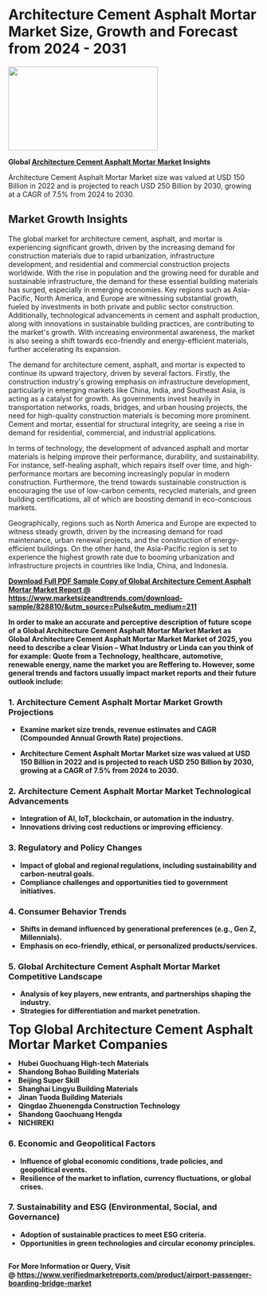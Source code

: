 <H1>Architecture Cement Asphalt Mortar Market Size, Growth and Forecast from 2024 - 2031</H1><img class="aligncenter size-medium wp-image-584254" src="https://thirdeyenews.in/wp-content/uploads/2024/09/Global-Market-Research-300x168.jpeg" alt="" width="300" height="168" /><p><strong>Global&nbsp;<a href="https://www.marketsizeandtrends.com/download-sample/828810/&amp;utm_source=Pulse&amp;utm_medium=211">Architecture Cement Asphalt Mortar Market</a> Insights</strong></p><p>Architecture Cement Asphalt Mortar Market size was valued at USD 150 Billion in 2022 and is projected to reach USD 250 Billion by 2030, growing at a CAGR of 7.5% from 2024 to 2030.</p><p><h2>Market Growth Insights</h2> <p>The global market for architecture cement, asphalt, and mortar is experiencing significant growth, driven by the increasing demand for construction materials due to rapid urbanization, infrastructure development, and residential and commercial construction projects worldwide. With the rise in population and the growing need for durable and sustainable infrastructure, the demand for these essential building materials has surged, especially in emerging economies. Key regions such as Asia-Pacific, North America, and Europe are witnessing substantial growth, fueled by investments in both private and public sector construction. Additionally, technological advancements in cement and asphalt production, along with innovations in sustainable building practices, are contributing to the market's growth. With increasing environmental awareness, the market is also seeing a shift towards eco-friendly and energy-efficient materials, further accelerating its expansion.</p> <p><strong><a href="#"></a></strong></p> <p>The demand for architecture cement, asphalt, and mortar is expected to continue its upward trajectory, driven by several factors. Firstly, the construction industry's growing emphasis on infrastructure development, particularly in emerging markets like China, India, and Southeast Asia, is acting as a catalyst for growth. As governments invest heavily in transportation networks, roads, bridges, and urban housing projects, the need for high-quality construction materials is becoming more prominent. Cement and mortar, essential for structural integrity, are seeing a rise in demand for residential, commercial, and industrial applications.</p> <p>In terms of technology, the development of advanced asphalt and mortar materials is helping improve their performance, durability, and sustainability. For instance, self-healing asphalt, which repairs itself over time, and high-performance mortars are becoming increasingly popular in modern construction. Furthermore, the trend towards sustainable construction is encouraging the use of low-carbon cements, recycled materials, and green building certifications, all of which are boosting demand in eco-conscious markets.</p> <p>Geographically, regions such as North America and Europe are expected to witness steady growth, driven by the increasing demand for road maintenance, urban renewal projects, and the construction of energy-efficient buildings. On the other hand, the Asia-Pacific region is set to experience the highest growth rate due to booming urbanization and infrastructure projects in countries like India, China, and Indonesia.</p> <p><strong><a href="#"></p><p><span class=""><strong>Download Full PDF Sample Copy of Global Architecture Cement Asphalt Mortar Market Report</strong> @ <a href="https://www.marketsizeandtrends.com/download-sample/828810/&amp;utm_source=Pulse&amp;utm_medium=211" target="_blank">https://www.marketsizeandtrends.com/download-sample/828810/&amp;utm_source=Pulse&amp;utm_medium=211</a></span></p><p>In order to make an accurate and perceptive description of future scope of a Global&nbsp;Architecture Cement Asphalt Mortar Market Market as Global&nbsp;Architecture Cement Asphalt Mortar Market Market of 2025, you need to describe a clear Vision &ndash; What Industry or Linda can you think of for example: Quote from a Technology, healthcare, automotive, renewable energy, name the market you are Reffering to. However, some general trends and factors usually impact market reports and their future outlook include:</p><h3>1.&nbsp;<strong>Architecture Cement Asphalt Mortar Market Growth Projections</strong></h3><ul><li>Examine market size trends, revenue estimates and CAGR (Compounded Annual Growth Rate) projections.</li><li><p>Architecture Cement Asphalt Mortar Market size was valued at USD 150 Billion in 2022 and is projected to reach USD 250 Billion by 2030, growing at a CAGR of 7.5% from 2024 to 2030.</p></li></ul><h3>2.&nbsp;<strong>Architecture Cement Asphalt Mortar Market Technological Advancements</strong></h3><ul><li>Integration of AI, IoT, blockchain, or automation in the industry.</li><li>Innovations driving cost reductions or improving efficiency.</li></ul><h3>3.&nbsp;<strong>Regulatory and Policy Changes</strong></h3><ul><li>Impact of global and regional regulations, including sustainability and carbon-neutral goals.</li><li>Compliance challenges and opportunities tied to government initiatives.</li></ul><h3>4.&nbsp;<strong>Consumer Behavior Trends</strong></h3><ul><li>Shifts in demand influenced by generational preferences (e.g., Gen Z, Millennials).</li><li>Emphasis on eco-friendly, ethical, or personalized products/services.</li></ul><h3>5.&nbsp;<strong>Global Architecture Cement Asphalt Mortar Market Competitive Landscape</strong></h3><ul><li>Analysis of key players, new entrants, and partnerships shaping the industry.</li><li>Strategies for differentiation and market penetration.</li></ul><p data-pm-slice="1 1 []"><span style="color: inherit; font-family: inherit; font-size: 25px;">Top Global Architecture Cement Asphalt Mortar Market Companies</span></p><div class="" data-test-id=""><p><li>Hubei Guochuang High-tech Materials</li><li> Shandong Bohao Building Materials</li><li> Beijing Super Skill</li><li> Shanghai Lingyu Building Materials</li><li> Jinan Tuoda Building Materials</li><li> Qingdao Zhuonengda Construction Technology</li><li> Shandong Gaochuang Hengda</li><li> NICHIREKI</li></p></div><h3>6.&nbsp;<strong>Economic and Geopolitical Factors</strong></h3><ul><li>Influence of global economic conditions, trade policies, and geopolitical events.</li><li>Resilience of the market to inflation, currency fluctuations, or global crises.</li></ul><h3>7.&nbsp;<strong>Sustainability and ESG (Environmental, Social, and Governance)</strong></h3><ul><li>Adoption of sustainable practices to meet ESG criteria.</li><li>Opportunities in green technologies and circular economy principles.</li></ul><h2><strong style="font-size: 14px;">For More Information or Query, Visit @&nbsp;</strong><a style="background-color: #ffffff; font-size: 14px;" href="https://www.marketsizeandtrends.com/report/architecture-cement-asphalt-mortar-market/" target="_blank">https://www.verifiedmarketreports.com/product/airport-passenger-boarding-bridge-market</a></h2>
